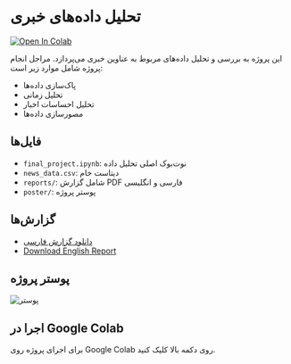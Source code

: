 # تحلیل داده‌های خبری

[![Open In Colab](https://colab.research.google.com/assets/colab-badge.svg)](https://colab.research.google.com/github/pooriazohrabii/Pooria-/blob/main/final_project.ipynb)

این پروژه به بررسی و تحلیل داده‌های مربوط به عناوین خبری می‌پردازد. مراحل انجام پروژه شامل موارد زیر است:

- پاک‌سازی داده‌ها
- تحلیل زمانی
- تحلیل احساسات اخبار
- مصورسازی داده‌ها

## فایل‌ها

- `final_project.ipynb`: نوت‌بوک اصلی تحلیل داده
- `news_data.csv`: دیتاست خام
- `reports/`: شامل گزارش PDF فارسی و انگلیسی
- `poster/`: پوستر پروژه

## گزارش‌ها

- [دانلود گزارش فارسی](reports/گزارش_نهایی_فارسی.pdf)
- [Download English Report](reports/Final_Report_EN.pdf)

## پوستر پروژه

![پوستر](poster/poster.png)

## اجرا در Google Colab

برای اجرای پروژه روی Google Colab روی دکمه بالا کلیک کنید.

